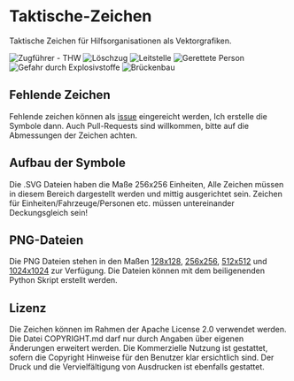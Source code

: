 # Taktische-Zeichen
Taktische Zeichen für Hilfsorganisationen als Vektorgrafiken.

![Zugführer - THW](https://raw.githubusercontent.com/jonas-koeritz/Taktische-Zeichen/master/Zugf%C3%BChrer%20-%20THW.svg)
![Löschzug](https://raw.githubusercontent.com/jonas-koeritz/Taktische-Zeichen/master/L%C3%B6schzug.svg)
![Leitstelle](https://raw.githubusercontent.com/jonas-koeritz/Taktische-Zeichen/master/Leitstelle.svg)
![Gerettete Person](https://raw.githubusercontent.com/jonas-koeritz/Taktische-Zeichen/master/Gerettete%20Person.svg)
![Gefahr durch Explosivstoffe](https://raw.githubusercontent.com/jonas-koeritz/Taktische-Zeichen/master/Gefahr%20durch%20Explosivstoffe.svg)
![Brückenbau](https://raw.githubusercontent.com/jonas-koeritz/Taktische-Zeichen/master/Br%C3%BCckenbau.svg)

## Fehlende Zeichen
Fehlende zeichen können als [issue](https://github.com/jonas-koeritz/Taktische-Zeichen/issues) eingereicht werden, Ich erstelle die Symbole dann.
Auch Pull-Requests sind willkommen, bitte auf die Abmessungen der Zeichen achten.

## Aufbau der Symbole
Die .SVG Dateien haben die Maße 256x256 Einheiten, Alle Zeichen müssen in diesem Bereich dargestellt werden und mittig ausgerichtet sein.
Zeichen für Einheiten/Fahrzeuge/Personen etc. müssen untereinander Deckungsgleich sein!

## PNG-Dateien
Die PNG Dateien stehen in den Maßen [128x128](https://github.com/jonas-koeritz/Taktische-Zeichen/tree/master/128x128), [256x256](https://github.com/jonas-koeritz/Taktische-Zeichen/tree/master/256x256), [512x512](https://github.com/jonas-koeritz/Taktische-Zeichen/tree/master/512x512) und [1024x1024](https://github.com/jonas-koeritz/Taktische-Zeichen/tree/master/1024x1024) zur Verfügung. Die Dateien können mit dem beiligenenden Python Skript erstellt werden.

## Lizenz
Die Zeichen können im Rahmen der Apache License 2.0 verwendet werden. Die Datei COPYRIGHT.md darf nur durch Angaben über eigenen Änderungen erweitert werden.
Die Kommerzielle Nutzung ist gestattet, sofern die Copyright Hinweise für den Benutzer klar ersichtlich sind.
Der Druck und die Vervielfältigung von Ausdrucken ist ebenfalls gestattet.
